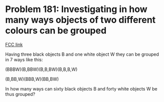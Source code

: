 # Problem 181: Investigating in how many ways objects of two different colours can be grouped

[FCC link](https://www.freecodecamp.org/learn/coding-interview-prep/project-euler/problem-181-investigating-in-how-many-ways-objects-of-two-different-colours-can-be-grouped)

Having three black objects B and one white object W they can be grouped in 7
ways like this:

(BBBW)(B,BBW)(B,B,BW)(B,B,B,W)

(B,BB,W)(BBB,W)(BB,BW)

In how many ways can sixty black objects B and forty white objects W be thus
grouped?

